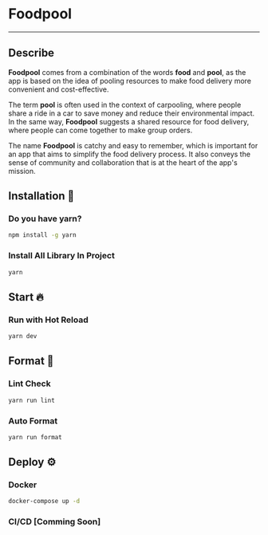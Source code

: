 # Foodpool
---
## Describe
**Foodpool** comes from a combination of the words **food** and **pool**, as the app is based on the idea of pooling resources to make food delivery more convenient and cost-effective.

The term **pool** is often used in the context of carpooling, where people share a ride in a car to save money and reduce their environmental impact. In the same way, **Foodpool** suggests a shared resource for food delivery, where people can come together to make group orders.

The name **Foodpool** is catchy and easy to remember, which is important for an app that aims to simplify the food delivery process. It also conveys the sense of community and collaboration that is at the heart of the app's mission.

## Installation 🔨

### Do you have yarn?
```bash
npm install -g yarn
```

### Install All Library In Project
```bash
yarn
```



## Start 🔥


### Run with Hot Reload
```bash
yarn dev
```



## Format 🧹


### Lint Check
```bash
yarn run lint
```

### Auto Format 
```bash
yarn run format
```

## Deploy ⚙️


### Docker
```bash
docker-compose up -d
```

### CI/CD [Comming Soon]

